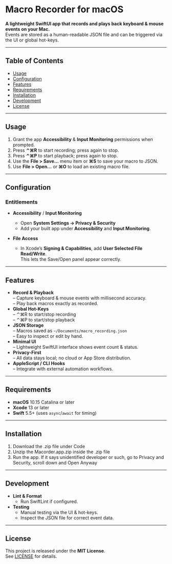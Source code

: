 # Macro Recorder for macOS

**A lightweight SwiftUI app that records and plays back keyboard & mouse events on your Mac.**  
Events are stored as a human-readable JSON file and can be triggered via the UI or global hot-keys.

---

## Table of Contents

- [Usage](#usage)  
- [Configuration](#configuration)  
- [Features](#features)  
- [Requirements](#requirements)  
- [Installation](#installation)  
- [Development](#development)  
- [License](#license)  

---

## Usage

1. Grant the app **Accessibility** & **Input Monitoring** permissions when prompted.  
2. Press **⌃⌘R** to start recording; press again to stop.  
3. Press **⌃⌘P** to start playback; press again to stop.  
4. Use the **File > Save…** menu item or **⌘S** to save your macro to JSON.  
5. Use **File > Open…** or **⌘O** to load an existing macro file.  

---

## Configuration

### Entitlements

- **Accessibility** / **Input Monitoring**  
  - Open **System Settings → Privacy & Security**  
  - Add your built app under **Accessibility** and **Input Monitoring**.

- **File Access**  
  - In Xcode’s **Signing & Capabilities**, add **User Selected File Read/Write**.  
    This lets the Save/Open panel appear correctly.

---

## Features

- **Record & Playback**  
  – Capture keyboard & mouse events with millisecond accuracy.  
  – Play back macros exactly as recorded.  
- **Global Hot-Keys**  
  – ⌃⌘R to start/stop recording  
  – ⌃⌘P to start/stop playback  
- **JSON Storage**  
  – Macros saved as `~/Documents/macro_recording.json`  
  – Easy to inspect or edit by hand.  
- **Minimal UI**  
  – Lightweight SwiftUI interface shows event count & status.  
- **Privacy-First**  
  – All data stays local; no cloud or App Store distribution.  
- **AppleScript / CLI Hooks**  
  – Integrate with external automation workflows.  

---

## Requirements

- **macOS** 10.15 Catalina or later  
- **Xcode** 13 or later  
- **Swift** 5.5+ (uses `async`/`await` for timing)  

---

## Installation

1. Download the .zip file under Code
2. Unzip the Macorder.app.zip inside the .zip file
3. Run the app. If it says unidentified developer or such, go to Privacy and Security, scroll down and Open Anyway

---

## Development

- **Lint & Format**  
  - Run SwiftLint if configured.  
- **Testing**  
  - Manual testing via the UI & hot-keys.  
  - Inspect the JSON file for correct event data.  

---

## License

This project is released under the **MIT License**.  
See [LICENSE](./LICENSE) for details.  
